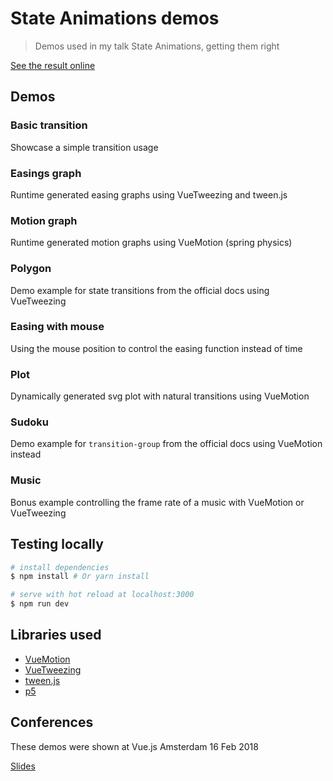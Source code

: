 # State Animations demos

> Demos used in my talk State Animations, getting them right

[See the result online](https://state-animations-amsterdam.surge.sh)

## Demos

### Basic transition

Showcase a simple transition usage

### Easings graph

Runtime generated easing graphs using VueTweezing and tween.js

### Motion graph

Runtime generated motion graphs using VueMotion (spring physics)

### Polygon

Demo example for state transitions from the official docs using VueTweezing

### Easing with mouse

Using the mouse position to control the easing function instead of time

### Plot

Dynamically generated svg plot with natural transitions using VueMotion

### Sudoku

Demo example for `transition-group` from the official docs using VueMotion instead

### Music

Bonus example controlling the frame rate of a music with VueMotion or VueTweezing

## Testing locally

``` bash
# install dependencies
$ npm install # Or yarn install

# serve with hot reload at localhost:3000
$ npm run dev
```

## Libraries used

- [VueMotion](https://github.com/posva/vue-motion)
- [VueTweezing](https://github.com/posva/vue-tweezing)
- [tween.js](https://github.com/tweenjs/tween.js)
- [p5](https://github.com/processing/p5.js)

## Conferences

These demos were shown at Vue.js Amsterdam 16 Feb 2018

[Slides](https://slides.com/posva/state-animations)

